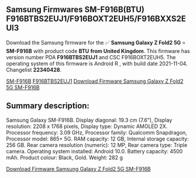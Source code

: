 <h2>Samsung Firmwares SM-F916B(BTU) F916BTBS2EUJ1/F916BOXT2EUH5/F916BXXS2EUI3</h2>
Download the Samsung firmware for the ✅ <strong>Samsung Galaxy Z Fold2 5G </strong> ⭐ <strong>SM-F916B</strong> with product code <strong>BTU</strong> <strong> from United Kingdom</strong>. This firmware has version number PDA <strong>F916BTBS2EUJ1</strong> and CSC F916BOXT2EUH5. The operating system of this firmware is Android R , with build date 2021-11-04. Changelist <strong>22340428</strong>.


[SM-F916B](https://samfirm.shop/samsung/model/SM-F916B)
[F916BTBS2EUJ1](https://samfirm.shop/samsung/pda/F916BTBS2EUJ1)
[Download Firmware Samsung Galaxy Z Fold2 5G SM-F916B](https://samfirm.shop/samsung/firmware/471192)
<h2>Summary description:</h2>
<p>Samsung Galaxy SM-F916B. Display diagonal: 19.3 cm (7.6"), Display resolution: 2208 x 1768 pixels, Display type: Dynamic AMOLED 2X. Processor frequency: 3.09 GHz, Processor family: Qualcomm Snapdragon, Processor model: 865+ 5G. RAM capacity: 12 GB, Internal storage capacity: 256 GB. Rear camera resolution (numeric): 12 MP, Rear camera type: Triple camera. Operating system installed: Android 10.0. Battery capacity: 4500 mAh. Product colour: Black, Gold. Weight: 282 g</p>


[Download Firmware Samsung Galaxy Z Fold2 5G SM-F916B](https://samfirm.shop/samsung/firmware/471192)
